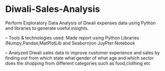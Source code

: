 # Diwali-Sales-Analysis

Perform Exploratory Data Analysis of Diwali expenses data using Python and libraries to generate useful insights.

– Tools & technologies used: Made report using Python Libraries (Numpy,Pandas,MatPlotLib and Seaborn)on
JuyPter Notebook

– Analyzed Diwali sales data to improve customer experience and sales by finding out from which state what gender
of what age and which sector does the shopping from different categories such as food,clothing etc
